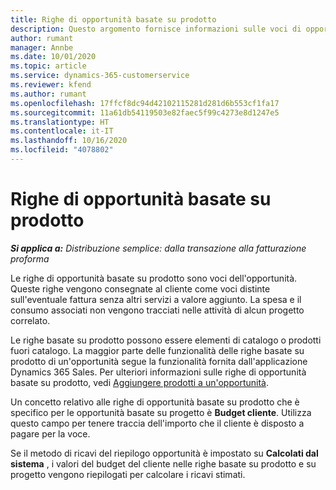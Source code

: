 ```yaml
---
title: Righe di opportunità basate su prodotto
description: Questo argomento fornisce informazioni sulle voci di opportunità basate su prodotto in Project Operations.
author: rumant
manager: Annbe
ms.date: 10/01/2020
ms.topic: article
ms.service: dynamics-365-customerservice
ms.reviewer: kfend
ms.author: rumant
ms.openlocfilehash: 17ffcf8dc94d42102115281d281d6b553cf1fa17
ms.sourcegitcommit: 11a61db54119503e82faec5f99c4273e8d1247e5
ms.translationtype: HT
ms.contentlocale: it-IT
ms.lasthandoff: 10/16/2020
ms.locfileid: "4078802"
---
```

# <a name="product-based-opportunity-lines"></a>Righe di opportunità basate su prodotto

_**Si applica a:** Distribuzione semplice: dalla transazione alla fatturazione proforma_

Le righe di opportunità basate su prodotto sono voci dell'opportunità. Queste righe vengono consegnate al cliente come voci distinte sull'eventuale fattura senza altri servizi a valore aggiunto. La spesa e il consumo associati non vengono tracciati nelle attività di alcun progetto correlato.

Le righe basate su prodotto possono essere elementi di catalogo o prodotti fuori catalogo. La maggior parte delle funzionalità delle righe basate su prodotto di un'opportunità segue la funzionalità fornita dall'applicazione Dynamics 365 Sales. Per ulteriori informazioni sulle righe di opportunità basate su prodotto, vedi [Aggiungere prodotti a un'opportunità](https://docs.microsoft.com/dynamics365/sales-enterprise/add-products-opportunity).

Un concetto relativo alle righe di opportunità basate su prodotto che è specifico per le opportunità basate su progetto è **Budget cliente**. Utilizza questo campo per tenere traccia dell'importo che il cliente è disposto a pagare per la voce.

Se il metodo di ricavi del riepilogo opportunità è impostato su **Calcolati dal sistema** , i valori del budget del cliente nelle righe basate su prodotto e su progetto vengono riepilogati per calcolare i ricavi stimati.
